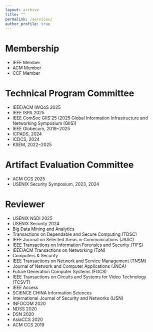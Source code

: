 ```yaml
---
layout: archive
title: ""
permalink: /services/
author_profile: true
---
```

# Membership
* IEEE Member
* ACM Member
* CCF Member

# Technical Program Committee
* IEEE/ACM IWQoS 2025
* IEEE ISPA 2025
* IEEE ComSoc GIIS'25 (2025 Global Information Infrastructure and Networking Symposium (GIIS))
* IEEE Globecom, 2019~2025
* ICPADS, 2024
* ICDCS, 2024
* KSEM, 2022~2025

# Artifact Evaluation Committee
* ACM CCS 2025
* USENIX Security Symposium, 2023, 2024

# Reviewer
* USENIX NSDI 2025
* USENIX Security 2024
* Big Data Mining and Analytics
* Transactions on Dependable and Secure Computing (TDSC)
* IEEE Journal on Selected Areas in Communications (JSAC)
* IEEE Transactions on Information Forensics and Security (TIFS)
* IEEE/ACM Transactions on Networking (ToN)
* Computers & Security
* IEEE Transactions on Network and Service Management (TNSM)
* Journal of Network and Computer Applications (JNCA)
* Future Generation Computer Systems (FGCS)
* IEEE Transactions on Circuits and Systems for Video Technology (TCSVT)
* IEEE Access
* SCIENCE CHINA Information Sciences
* International Journal of Security and Networks (IJSN)
* INFOCOM 2020
* NDSS 2020
* DSN 2020
* AsiaCCS 2020
* ACM CCS 2019

